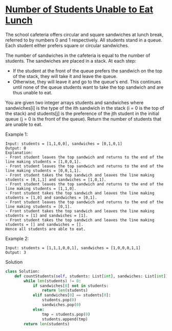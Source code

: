 # [Number of Students Unable to Eat Lunch](https://leetcode.com/problems/number-of-students-unable-to-eat-lunch/description/?envType=list&envId=eiocrakj)

The school cafeteria offers circular and square sandwiches at lunch break, referred to by numbers 0 and 1 respectively. 
All students stand in a queue. Each student either prefers square or circular sandwiches.

The number of sandwiches in the cafeteria is equal to the number of students. The sandwiches are placed in a stack. 
At each step:

- If the student at the front of the queue prefers the sandwich on the top of the stack, they will take it and leave the 
queue.
- Otherwise, they will leave it and go to the queue's end.
This continues until none of the queue students want to take the top sandwich and are thus unable to eat.

You are given two integer arrays students and sandwiches where sandwiches[i] is the type of the i​​​​​​th sandwich in the stack (i = 0 is the top of the stack) and students[j] is the preference of the j​​​​​​th student in the initial queue (j = 0 is the front of the queue). Return the number of students that are unable to eat.

Example 1:
```
Input: students = [1,1,0,0], sandwiches = [0,1,0,1]
Output: 0 
Explanation:
- Front student leaves the top sandwich and returns to the end of the line making students = [1,0,0,1].
- Front student leaves the top sandwich and returns to the end of the line making students = [0,0,1,1].
- Front student takes the top sandwich and leaves the line making students = [0,1,1] and sandwiches = [1,0,1].
- Front student leaves the top sandwich and returns to the end of the line making students = [1,1,0].
- Front student takes the top sandwich and leaves the line making students = [1,0] and sandwiches = [0,1].
- Front student leaves the top sandwich and returns to the end of the line making students = [0,1].
- Front student takes the top sandwich and leaves the line making students = [1] and sandwiches = [1].
- Front student takes the top sandwich and leaves the line making students = [] and sandwiches = [].
Hence all students are able to eat.
```
Example 2:
```
Input: students = [1,1,1,0,0,1], sandwiches = [1,0,0,0,1,1]
Output: 3
```
Solution
```python
class Solution:
    def countStudents(self, students: List[int], sandwiches: List[int]) -> int:
        while len(students) != 0:
            if sandwiches[0] not in students:
                return len(students)
            elif sandwiches[0] == students[0]:
                students.pop(0)
                sandwiches.pop(0)
            else:
                tmp = students.pop(0)
                students.append(tmp)
        return len(students)
```
